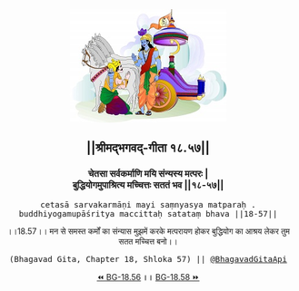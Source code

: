 <center><img src="../../asset/BG.png" alt="#API #bhagavadgitaapi #slok #nodejs #js #api #gitaapi #krishna #hinduism #vedic #ISKCON #shreemadbhagavadgita #technology"/>
<h2>||श्रीमद्‍भगवद्‍-गीता १८.५७||</h2>
<h3>चेतसा सर्वकर्माणि मयि संन्यस्य मत्परः |<br/>बुद्धियोगमुपाश्रित्य मच्चित्तः सततं भव ||१८-५७||</h3>
<pre>cetasā sarvakarmāṇi mayi saṃnyasya matparaḥ .<br/>buddhiyogamupāśritya maccittaḥ satataṃ bhava ||18-57||</pre>
<p>।।18.57।। मन से समस्त कर्मों का संन्यास मुझमें करके मत्परायण होकर बुद्धियोग का आश्रय लेकर तुम सतत मच्चित्त बनो।।</p>
<pre>(Bhagavad Gita, Chapter 18, Shloka 57) || <a href="https://twitter.com/bhagavadgitaapi">@BhagavadGitaApi</a></pre><a href="../../18/56">⏪  BG-18.56</a><b>        ।।        </b><a href="../../18/58">BG-18.58  ⏩</a></center></center>